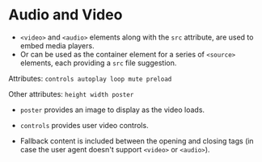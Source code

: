 # Audio and Video

- `<video>` and `<audio>` elements along with the `src` attribute, are used to embed media players.
- Or can be used as the container element for a series of `<source>` elements, each providing a `src` file suggestion.

Attributes: `controls autoplay loop mute preload`

Other attributes: `height width poster`

- `poster` provides an image to display as the video loads.

- `controls` provides user video controls.

- Fallback content is included between the opening and closing tags (in case the user agent doesn't support `<video>` or `<audio>`).
